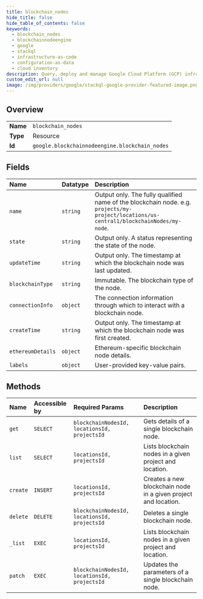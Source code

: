 ```yaml
---
title: blockchain_nodes
hide_title: false
hide_table_of_contents: false
keywords:
  - blockchain_nodes
  - blockchainnodeengine
  - google    
  - stackql
  - infrastructure-as-code
  - configuration-as-data
  - cloud inventory
description: Query, deploy and manage Google Cloud Platform (GCP) infrastructure and resources using SQL
custom_edit_url: null
image: /img/providers/google/stackql-google-provider-featured-image.png
---
```

  
    

## Overview
<table><tbody>
<tr><td><b>Name</b></td><td><code>blockchain_nodes</code></td></tr>
<tr><td><b>Type</b></td><td>Resource</td></tr>
<tr><td><b>Id</b></td><td><code>google.blockchainnodeengine.blockchain_nodes</code></td></tr>
</tbody></table>

## Fields
| Name | Datatype | Description |
|:-----|:---------|:------------|
| `name` | `string` | Output only. The fully qualified name of the blockchain node. e.g. `projects/my-project/locations/us-central1/blockchainNodes/my-node`. |
| `state` | `string` | Output only. A status representing the state of the node. |
| `updateTime` | `string` | Output only. The timestamp at which the blockchain node was last updated. |
| `blockchainType` | `string` | Immutable. The blockchain type of the node. |
| `connectionInfo` | `object` | The connection information through which to interact with a blockchain node. |
| `createTime` | `string` | Output only. The timestamp at which the blockchain node was first created. |
| `ethereumDetails` | `object` | Ethereum-specific blockchain node details. |
| `labels` | `object` | User-provided key-value pairs. |
## Methods
| Name | Accessible by | Required Params | Description |
|:-----|:--------------|:----------------|:------------|
| `get` | `SELECT` | `blockchainNodesId, locationsId, projectsId` | Gets details of a single blockchain node. |
| `list` | `SELECT` | `locationsId, projectsId` | Lists blockchain nodes in a given project and location. |
| `create` | `INSERT` | `locationsId, projectsId` | Creates a new blockchain node in a given project and location. |
| `delete` | `DELETE` | `blockchainNodesId, locationsId, projectsId` | Deletes a single blockchain node. |
| `_list` | `EXEC` | `locationsId, projectsId` | Lists blockchain nodes in a given project and location. |
| `patch` | `EXEC` | `blockchainNodesId, locationsId, projectsId` | Updates the parameters of a single blockchain node. |
